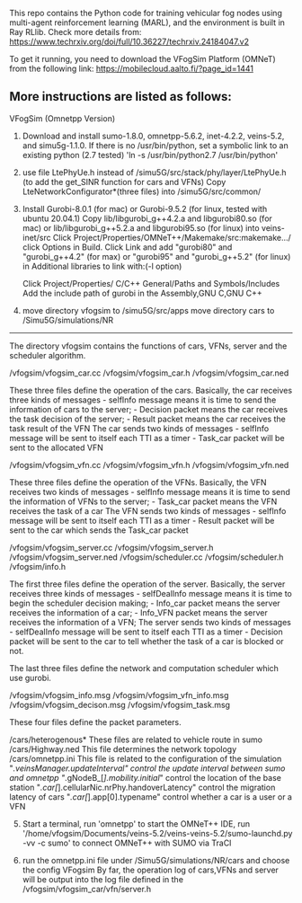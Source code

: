 
This repo contains the Python code for training vehicular fog nodes using multi-agent reinforcement learning (MARL), and the environment is built in Ray RLlib.
Check more details from: https://www.techrxiv.org/doi/full/10.36227/techrxiv.24184047.v2

To get it running, you need to download the VFogSim Platform (OMNeT) from the following link:
https://mobilecloud.aalto.fi/?page_id=1441

More instructions are listed as follows:
-------------------------------------------------------------------------  

VFogSim (Omnetpp Version)

1. Download and install sumo-1.8.0, omnetpp-5.6.2, inet-4.2.2, veins-5.2, and simu5g-1.1.0. If there is no /usr/bin/python, set a symbolic link to an existing python (2.7 tested)
   'ln -s /usr/bin/python2.7 /usr/bin/python'

2. use file LtePhyUe.h instead of /simu5G/src/stack/phy/layer/LtePhyUe.h (to add the get_SINR function for cars and VFNs)
   Copy LteNetworkConfigurator*(three files) into /simu5G/src/common/

3. Install Gurobi-8.0.1 (for mac) or Gurobi-9.5.2 (for linux, tested with ubuntu 20.04.1)
   Copy lib/libgurobi_g++4.2.a and libgurobi80.so (for mac) or lib/libgurobi_g++5.2.a and libgurobi95.so (for linux) into veins-inet/src
   Click Project/Properties/OMNeT++/Makemake/src:makemake.../ click Options in Build.
   Click Link and add "gurobi80" and "gurobi_g++4.2" (for max) or "gurobi95" and "gurobi_g++5.2" (for linux) in Additional libraries to link with:(-l option)

   Click Project/Properties/ C/C++ General/Paths and Symbols/Includes
   Add the include path of gurobi in the Assembly,GNU C,GNU C++

4. move directory vfogsim to /simu5G/src/apps
   move directory cars to /Simu5G/simulations/NR
   
-------------------------------------------------------------------------   

   The directory vfogsim contains the functions of cars, VFNs, server and the scheduler algorithm.

   /vfogsim/vfogsim_car.cc
   /vfogsim/vfogsim_car.h
   /vfogsim/vfogsim_car.ned

   These three files define the operation of the cars.
   Basically, the car receives three kinds of messages
     - selfInfo message means it is time to send the information of cars to the server;
     - Decision packet means the car receives the task decision of the server;
     - Result packet means the car receives the task result of the VFN
   The car sends two kinds of messages
     - selfInfo message will be sent to itself each TTI as a timer
     - Task_car packet will be sent to the allocated VFN


   /vfogsim/vfogsim_vfn.cc
   /vfogsim/vfogsim_vfn.h
   /vfogsim/vfogsim_vfn.ned

   These three files define the operation of the VFNs.
   Basically, the VFN receives two kinds of messages
     - selfInfo message means it is time to send the information of VFNs to the server;
     - Task_car packet means the VFN receives the task of a car
   The VFN sends two kinds of messages
     - selfInfo message will be sent to itself each TTI as a timer
     - Result packet will be sent to the car which sends the Task_car packet


   /vfogsim/vfogsim_server.cc
   /vfogsim/vfogsim_server.h
   /vfogsim/vfogsim_server.ned
   /vfogsim/scheduler.cc
   /vfogsim/scheduler.h
   /vfogsim/info.h

   The first three files define the operation of the server.
   Basically, the server receives three kinds of messages
     - selfDealInfo message means it is time to begin the scheduler decision making;
     - Info_car packet means the server receives the information of a car;
     - Info_VFN packet means the server receives the information of a VFN;
   The server sends two kinds of messages
     - selfDealInfo message will be sent to itself each TTI as a timer
     - Decision packet will be sent to the car to tell whether the task of a car is blocked or not.

   The last three files define the network and computation scheduler which use gurobi.


   /vfogsim/vfogsim_info.msg
   /vfogsim/vfogsim_vfn_info.msg
   /vfogsim/vfogsim_decison.msg
   /vfogsim/vfogsim_task.msg

   These four files define the packet parameters.


   /cars/heterogenous*
     These files are related to vehicle route in sumo
   /cars/Highway.ned
     This file determines the network topology
   /cars/omnetpp.ini
     This file is related to the configuration of the simulation
     "*.veinsManager.updateInterval" control the update interval between sumo and omnetpp
     "*.gNodeB_[*].mobility.initial*" control the location of the base station
     "*.car[*].cellularNic.nrPhy.handoverLatency" control the migration latency of cars
     "*.car[*].app[0].typename" control whether a car is a user or a VFN



5. Start a terminal, run 'omnetpp' to start the OMNeT++ IDE, run '/home/vfogsim/Documents/veins-5.2/veins-veins-5.2/sumo-launchd.py -vv -c sumo' to connect OMNeT++ with SUMO via TraCI

6. run the omnetpp.ini file under /Simu5G/simulations/NR/cars and choose the config VFogsim
   By far, the operation log of cars,VFNs and server will be output into the log file defined in the /vfogsim/vfogsim_car/vfn/server.h
